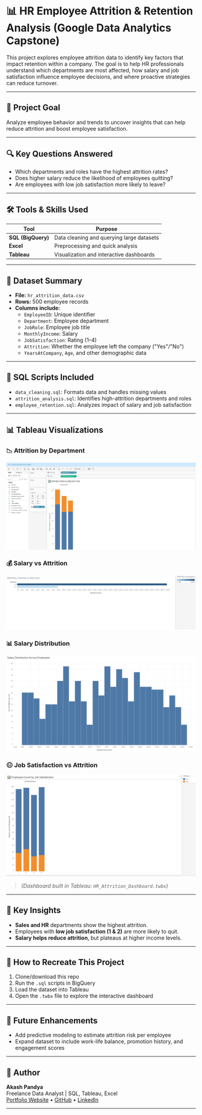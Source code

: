 # 📊 HR Employee Attrition & Retention Analysis (Google Data Analytics Capstone)

This project explores employee attrition data to identify key factors that impact retention within a company. The goal is to help HR professionals understand which departments are most affected, how salary and job satisfaction influence employee decisions, and where proactive strategies can reduce turnover.

---

## 🚀 Project Goal

Analyze employee behavior and trends to uncover insights that can help reduce attrition and boost employee satisfaction.

---

## 🔍 Key Questions Answered

- Which departments and roles have the highest attrition rates?
- Does higher salary reduce the likelihood of employees quitting?
- Are employees with low job satisfaction more likely to leave?

---

## 🛠 Tools & Skills Used

| Tool      | Purpose                                |
|-----------|-----------------------------------------|
| **SQL (BigQuery)** | Data cleaning and querying large datasets |
| **Excel**          | Preprocessing and quick analysis         |
| **Tableau**        | Visualization and interactive dashboards |

---

## 📂 Dataset Summary

- **File:** `hr_attrition_data.csv`
- **Rows:** 500 employee records
- **Columns include:**
  - `EmployeeID`: Unique identifier
  - `Department`: Employee department
  - `JobRole`: Employee job title
  - `MonthlyIncome`: Salary
  - `JobSatisfaction`: Rating (1–4)
  - `Attrition`: Whether the employee left the company ("Yes"/"No")
  - `YearsAtCompany`, `Age`, and other demographic data

---

## 🧮 SQL Scripts Included

- `data_cleaning.sql`: Formats data and handles missing values
- `attrition_analysis.sql`: Identifies high-attrition departments and roles
- `employee_retention.sql`: Analyzes impact of salary and job satisfaction

---

## 📊 Tableau Visualizations

### 📉 Attrition by Department
![Attrition by Department](HR-Employee-Attrition-Analysis/Attrition_By_Department.png)

### 💰 Salary vs Attrition
![Salary vs Attrition](HR-Employee-Attrition-Analysis/Salary_Attrition.png)

### 📊 Salary Distribution
![Salary Distribution](HR-Employee-Attrition-Analysis/Salary_Distribution.png)

### 😐 Job Satisfaction vs Attrition
![Job Satisfaction](HR-Employee-Attrition-Analysis/Job_Satisfaction_Attrition.png)

> *(Dashboard built in Tableau: `HR_Attrition_Dashboard.twbx`)*

---

## 📌 Key Insights

- **Sales and HR** departments show the highest attrition.
- Employees with **low job satisfaction (1 & 2)** are more likely to quit.
- **Salary helps reduce attrition**, but plateaus at higher income levels.

---

## 🧪 How to Recreate This Project

1. Clone/download this repo
2. Run the `.sql` scripts in BigQuery
3. Load the dataset into Tableau
4. Open the `.twbx` file to explore the interactive dashboard

---

## 🔮 Future Enhancements

- Add predictive modeling to estimate attrition risk per employee
- Expand dataset to include work-life balance, promotion history, and engagement scores

---

## 👤 Author

**Akash Pandya**  
Freelance Data Analyst | SQL, Tableau, Excel  
[Portfolio Website](https://aakashpandya.netlify.app/) • [GitHub](https://github.com/akashpandya) • [LinkedIn](https://www.linkedin.com/in/akash-pandya100/)

---
